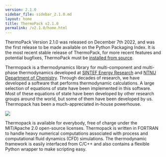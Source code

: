 ```yaml
---
version: 2.1.0
sidebar_file: sidebar_2.1.0.md
layout: home
title: ThermoPack v2.1.0
permalink: /v2.1.0/home.html
---
```


ThermoPack Version 2.1.0 was released on December 7th 2022, and was the first release to be made available on the Python Packaging Index.
It is the most recent stable release of ThermoPack, for more recent features and potential bugfixes, ThermoPack must be 
[installed from source](/thermopack/vcurrent/source_build.html#building-from-source).

Thermopack is a thermodynamics library for multi-component and
multi-phase thermodynamics developed at [SINTEF Energy
Research](https://www.sintef.no/en/sintef-energy/) and [NTNU
Department of
Chemistry](https://www.ntnu.edu/chemistry/research/thermodynamics). Through
decades of research, we have developed a software that performs
thermodynamic calculations. A large selection of equations of state
have been implemented in this software. Most of these equations of
state have been developed by other research groups around the world,
but some of them have been developed by us. Thermopack has been a
much-appreciated in-house powerhouse.

![](/thermopack/docs/assets/graphics/readme_intro.gif?raw=true)

Thermopack is available for everybody, free of charge under the
MIT/Apache 2.0 open-source licenses. Thermopack is written in FORTRAN
to handle heavy numerical computations associated with process and
computational fluid dynamics (CFD) simulations. The thermodynamic
framework is easily interfaced from C/C++ and also contains a flexible
Python wrapper to make scripting easy.
